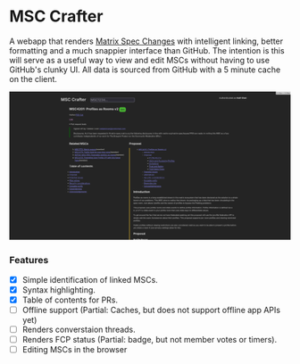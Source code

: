 # MSC Crafter

A webapp that renders [Matrix Spec Changes](https://spec.matrix.org/proposals/) with intelligent linking, better formatting
and a much snappier interface than GitHub. The intention is this will serve as a useful way to view and edit MSCs without
having to use GitHub's clunky UI. All data is sourced from GitHub with a 5 minute cache on the client.

![basic rendering of MSC4201](image.png)

### Features

- [x] Simple identification of linked MSCs.
- [x] Syntax highlighting.
- [x] Table of contents for PRs.
- [ ] Offline support (Partial: Caches, but does not support offline app APIs yet)
- [ ] Renders converstaion threads.
- [ ] Renders FCP status (Partial: badge, but not member votes or timers).
- [ ] Editing MSCs in the browser
